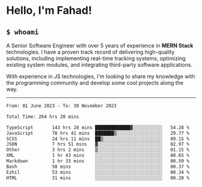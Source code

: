 <h1>Hello, I'm Fahad!</h1>

<h2><code>$ whoami</code></h2>

A Senior Software Engineer with over 5 years of experience in **MERN Stack** technologies. I have a proven track record of delivering high-quality solutions, including implementing real-time tracking systems, optimizing existing system modules, and integrating third-party software applications.

With experience in JS technologies, I'm looking to share my knowledge with the programming community and develop some cool projects along the way.

---

<!--START_SECTION:waka-->

```txt
From: 01 June 2023 - To: 30 November 2023

Total Time: 264 hrs 20 mins

TypeScript       143 hrs 28 mins █████████████▓░░░░░░░░░░░   54.28 %
JavaScript       78 hrs 41 mins  ███████▒░░░░░░░░░░░░░░░░░   29.77 %
SCSS             24 hrs 11 mins  ██▒░░░░░░░░░░░░░░░░░░░░░░   09.15 %
JSON             7 hrs 51 mins   ▓░░░░░░░░░░░░░░░░░░░░░░░░   02.97 %
Other            3 hrs 2 mins    ▒░░░░░░░░░░░░░░░░░░░░░░░░   01.15 %
XML              1 hr 43 mins    ░░░░░░░░░░░░░░░░░░░░░░░░░   00.65 %
Markdown         1 hr 33 mins    ░░░░░░░░░░░░░░░░░░░░░░░░░   00.59 %
Bash             58 mins         ░░░░░░░░░░░░░░░░░░░░░░░░░   00.37 %
Ezhil            53 mins         ░░░░░░░░░░░░░░░░░░░░░░░░░   00.34 %
HTML             31 mins         ░░░░░░░░░░░░░░░░░░░░░░░░░   00.20 %
```

<!--END_SECTION:waka-->

<!--
**heyFahad/heyFahad** is a ✨ _special_ ✨ repository because its `README.md` (this file) appears on your GitHub profile.

Here are some ideas to get you started:

- 🔭 I’m currently working on ...
- 🌱 I’m currently learning ...
- 👯 I’m looking to collaborate on ...
- 🤔 I’m looking for help with ...
- 💬 Ask me about ...
- 📫 How to reach me: ...
- 😄 Pronouns: ...
- ⚡ Fun fact: ...
-->
